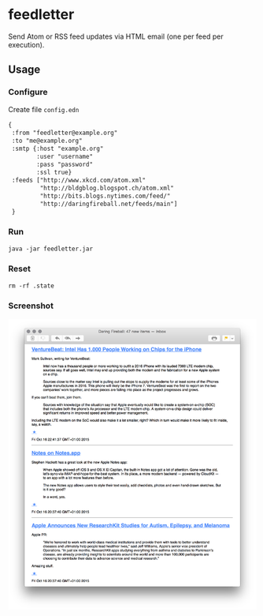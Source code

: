 # feedletter

Send Atom or RSS feed updates via HTML email (one per feed per execution).

## Usage

### Configure

Create file `config.edn`

    {
     :from "feedletter@example.org"
     :to "me@example.org"
     :smtp {:host "example.org"
            :user "username"
            :pass "password"
            :ssl true}
     :feeds ["http://www.xkcd.com/atom.xml"
             "http://bldgblog.blogspot.ch/atom.xml"
             "http://bits.blogs.nytimes.com/feed/"
             "http://daringfireball.net/feeds/main"]
     }

### Run

    java -jar feedletter.jar

### Reset

    rm -rf .state
    
### Screenshot

![Screenshot](screenshot.png)